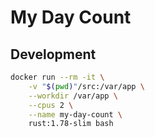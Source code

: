 # My Day Count

## Development

```bash
docker run --rm -it \
    -v "$(pwd)"/src:/var/app \
    --workdir /var/app \
    --cpus 2 \
    --name my-day-count \
    rust:1.78-slim bash
```
